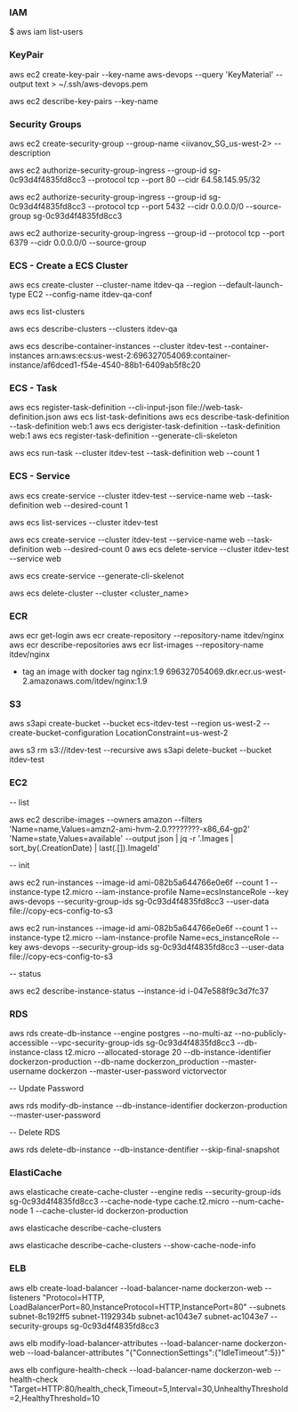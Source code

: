 ### IAM

$ aws iam list-users

### KeyPair

aws ec2 create-key-pair --key-name aws-devops --query 'KeyMaterial' --output text > ~/.ssh/aws-devops.pem

aws ec2 describe-key-pairs --key-name <keyname>

### Security Groups

aws ec2 create-security-group --group-name <iivanov_SG_us-west-2> --description <description>

aws ec2 authorize-security-group-ingress --group-id sg-0c93d4f4835fd8cc3 --protocol tcp --port 80 --cidr 64.58.145.95/32

aws ec2 authorize-security-group-ingress --group-id sg-0c93d4f4835fd8cc3 --protocol tcp --port 5432 --cidr 0.0.0.0/0 --source-group sg-0c93d4f4835fd8cc3

aws ec2 authorize-security-group-ingress --group-id <groupID> --protocol tcp --port 6379 --cidr 0.0.0.0/0 --source-group <groupID>

### ECS - Create a ECS Cluster

aws ecs create-cluster --cluster-name itdev-qa --region --default-launch-type EC2 --config-name itdev-qa-conf

aws ecs list-clusters

aws ecs describe-clusters --clusters itdev-qa

aws ecs describe-container-instances --cluster itdev-test --container-instances arn:aws:ecs:us-west-2:696327054069:container-instance/af6dced1-f54e-4540-88b1-6409ab5f8c20


### ECS - Task

aws ecs register-task-definition --cli-input-json file://web-task-definition.json
aws ecs list-task-definitions
aws ecs describe-task-definition --task-definition web:1
aws ecs derigister-task-definition --task-definition web:1
aws ecs register-task-definition --generate-cli-skeleton

aws ecs run-task --cluster itdev-test --task-definition web --count 1 


### ECS - Service

aws ecs create-service --cluster itdev-test --service-name web --task-definition web --desired-count 1

aws ecs list-services --cluster itdev-test

aws ecs create-service --cluster itdev-test --service-name web --task-definition web --desired-count 0
aws ecs delete-service --cluster itdev-test --service web

aws ecs create-service --generate-cli-skelenot


aws ecs delete-cluster --cluster <cluster_name>

### ECR 

aws ecr get-login 
aws ecr create-repository --repository-name itdev/nginx
aws ecr describe-repositories
aws ecr list-images --repository-name itdev/nginx
- tag an image with 
docker tag nginx:1.9 696327054069.dkr.ecr.us-west-2.amazonaws.com/itdev/nginx:1.9



### S3

aws s3api create-bucket --bucket ecs-itdev-test --region us-west-2 --create-bucket-configuration LocationConstraint=us-west-2

aws s3 rm s3://itdev-test --recursive
aws s3api delete-bucket --bucket itdev-test

### EC2

-- list

aws ec2 describe-images --owners amazon --filters 'Name=name,Values=amzn2-ami-hvm-2.0.????????-x86_64-gp2' 'Name=state,Values=available' --output json | jq -r '.Images | sort_by(.CreationDate) | last(.[]).ImageId'

-- init

aws ec2 run-instances --image-id ami-082b5a644766e0e6f --count 1 --instance-type t2.micro --iam-instance-profile Name=ecsInstanceRole --key aws-devops --security-group-ids sg-0c93d4f4835fd8cc3 --user-data file://copy-ecs-config-to-s3

aws ec2 run-instances --image-id ami-082b5a644766e0e6f --count 1 --instance-type t2.micro --iam-instance-profile Name=ecs_instanceRole --key aws-devops --security-group-ids sg-0c93d4f4835fd8cc3 --user-data file://copy-ecs-config-to-s3

-- status 

aws ec2  describe-instance-status --instance-id i-047e588f9c3d7fc37


### RDS

aws rds create-db-instance  --engine postgres --no-multi-az --no-publicly-accessible --vpc-security-group-ids sg-0c93d4f4835fd8cc3 --db-instance-class t2.micro --allocated-storage 20 --db-instance-identifier dockerzon-production --db-name dockerzon_production --master-username dockerzon --master-user-password victorvector

-- Update Password

aws rds modify-db-instance --db-instance-identifier dockerzon-production --master-user-password

-- Delete RDS

aws rds delete-db-instance --db-instance-dentifier <identiefier> --skip-final-snapshot 

### ElastiCache

aws elasticache create-cache-cluster --engine redis --security-group-ids sg-0c93d4f4835fd8cc3 --cache-node-type cache.t2.micro --num-cache-node 1 --cache-cluster-id dockerzon-production

aws elasticache describe-cache-clusters

aws elasticache describe-cache-clusters --show-cache-node-info 

### ELB 

aws elb create-load-balancer --load-balancer-name dockerzon-web --listeners "Protocol=HTTP, LoadBalancerPort=80,InstanceProtocol=HTTP,InstancePort=80" --subnets subnet-8c192ff5 subnet-1192934b subnet-ac1043e7 subnet-ac1043e7 --security-groups sg-0c93d4f4835fd8cc3

aws elb modify-load-balancer-attributes --load-balancer-name dockerzon-web --load-balancer-attributes "{\"ConnectionSettings\":{\"IdleTimeout\":5}}"

aws elb configure-health-check --load-balancer-name dockerzon-web --health-check "Target=HTTP:80/health_check,Timeout=5,Interval=30,UnhealthyThreshold=2,HealthyThreshold=10